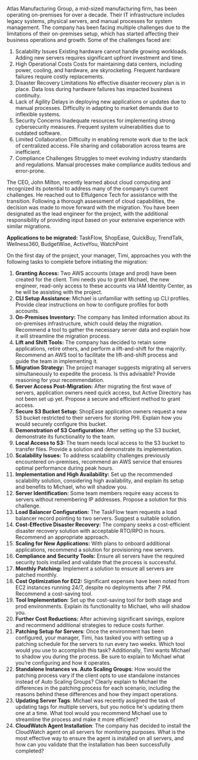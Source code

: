 Atlas Manufacturing Group, a mid-sized manufacturing firm, has been operating on-premises for over a decade. Their IT infrastructure includes legacy systems, physical servers, and manual processes for system management. The company has been facing multiple challenges due to the limitations of their on-premises setup, which has started affecting their business operations and growth. Some of the challenges faced are:

1. Scalability Issues
   Existing hardware cannot handle growing workloads.
   Adding new servers requires significant upfront investment and time.
2. High Operational Costs
   Costs for maintaining data centers, including power, cooling, and hardware, are skyrocketing.
   Frequent hardware failures require costly replacements.
3. Disaster Recovery Limitations
   No effective disaster recovery plan is in place.
   Data loss during hardware failures has impacted business continuity.
4. Lack of Agility
   Delays in deploying new applications or updates due to manual processes.
   Difficulty in adapting to market demands due to inflexible systems.
5. Security Concerns
   Inadequate resources for implementing strong cybersecurity measures.
   Frequent system vulnerabilities due to outdated software.
6. Limited Collaboration
   Difficulty in enabling remote work due to the lack of centralized access.
   File sharing and collaboration across teams are inefficient.
7. Compliance Challenges
   Struggles to meet evolving industry standards and regulations.
   Manual processes make compliance audits tedious and error-prone.

The CEO, John Milton, recently learned about cloud computing and recognized its potential to address many of the company’s current challenges. He reached out to Effulgence Tech for assistance with the transition. Following a thorough assessment of cloud capabilities, the decision was made to move forward with the migration. You have been designated as the lead engineer for the project, with the additional responsibility of providing input based on your extensive experience with similar migrations.

**Applications to be migrated:**
TaskFlow, ShopEase, QuickBuy, TrendTalk, Wellness360, BudgetWise, ActiveYou, WatchPoint

On the first day of the project, your manager, Timi, approaches you with the following tasks to complete before initiating the migration:

1. **Granting Access:** Two AWS accounts (stage and prod) have been created for the client. Timi needs you to grant Michael, the new engineer, read-only access to these accounts via IAM Identity Center, as he will be assisting with the project.
2. **CLI Setup Assistance:** Michael is unfamiliar with setting up CLI profiles. Provide clear instructions on how to configure profiles for both accounts.
3. **On-Premises Inventory:** The company has limited information about its on-premises infrastructure, which could delay the migration. Recommend a tool to gather the necessary server data and explain how it will streamline the migration process.
4. **Lift and Shift Tools:** The company has decided to retain some applications, retire others, and perform a lift-and-shift for the majority. Recommend an AWS tool to facilitate the lift-and-shift process and guide the team in implementing it.
5. **Migration Strategy:** The project manager suggests migrating all servers simultaneously to expedite the process. Is this advisable? Provide reasoning for your recommendation.
6. **Server Access Post-Migration:** After migrating the first wave of servers, application owners need quick access, but Active Directory has not been set up yet. Propose a secure and efficient method to grant access.
7. **Secure S3 Bucket Setup:** ShopEase application owners request a new S3 bucket restricted to their servers for storing PHI. Explain how you would securely configure this bucket.
8. **Demonstration of S3 Configuration:** After setting up the S3 bucket, demonstrate its functionality to the team.
9. **Local Access to S3:** The team needs local access to the S3 bucket to transfer files. Provide a solution and demonstrate its implementation.
10. **Scalability Issues:** To address scalability challenges previously encountered on-premises, recommend an AWS service that ensures optimal performance during peak hours.
11. **Implementation and High Availability:** Set up the recommended scalability solution, considering high availability, and explain its setup and benefits to Michael, who will shadow you.
12. **Server Identification:** Some team members require easy access to servers without remembering IP addresses. Propose a solution for this challenge.
13. **Load Balancer Configuration:** The TaskFlow team requests a load balancer record pointing to two servers. Suggest a suitable solution.
14. **Cost-Effective Disaster Recovery:** The company seeks a cost-efficient disaster recovery solution with acceptable RTO/RPO in hours. Recommend an appropriate approach.
15. **Scaling for New Applications:** With plans to onboard additional applications, recommend a solution for provisioning new servers.
16. **Compliance and Security Tools:** Ensure all servers have the required security tools installed and validate that the process is successful.
17. **Monthly Patching:** Implement a solution to ensure all servers are patched monthly.
18. **Cost Optimization for EC2:** Significant expenses have been noted from EC2 instances running 24/7, despite no deployments after 7 PM. Recommend a cost-saving tool.
19. **Tool Implementation:** Set up the cost-saving tool for both stage and prod environments. Explain its functionality to Michael, who will shadow you.
20. **Further Cost Reductions:** After achieving significant savings, explore and recommend additional strategies to reduce costs further.
21. **Patching Setup for Servers**:  Once the environment has been configured, your manager, Timi, has tasked you with setting up a patching schedule for the servers to run every two weeks. Which tool would you use to accomplish this task? Additionally, Timi wants Michael to shadow you during the process. Be sure to explain to Michael what you’re configuring and how it operates.
22. **Standalone Instances vs. Auto Scaling Groups**: How would the patching process vary if the client opts to use standalone instances instead of Auto Scaling Groups? Clearly explain to Michael the differences in the patching process for each scenario, including the reasons behind these differences and how they impact operations.
23. **Updating Server Tags**: Michael was recently assigned the task of updating tags for multiple servers, but you notice he's updating them one at a time. What tool would you recommend Michael use to streamline the process and make it more efficient?
24. **CloudWatch Agent Installation**: The company has decided to install the CloudWatch agent on all servers for monitoring purposes. What is the most effective way to ensure the agent is installed on all servers, and how can you validate that the installation has been successfully completed?
